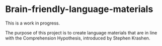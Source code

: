 # Brain-friendly-language-materials

This is a work in progress.

The purpose of this project is to create language materials that are in line with the Comprehension Hypothesis, introduced by Stephen Krashen.